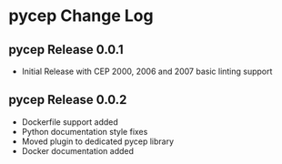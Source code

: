 # pycep Change Log

## pycep Release 0.0.1
-   Initial Release with CEP 2000, 2006 and 2007 basic linting support

## pycep Release 0.0.2
-   Dockerfile support added
-   Python documentation style fixes
-   Moved plugin to dedicated pycep library 
-   Docker documentation added
